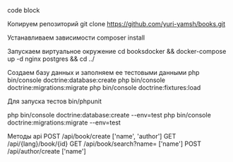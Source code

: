 code block

Копируем репозиторий
git clone https://github.com/yuri-yamsh/books.git

Устанавливаем зависимости
composer install

Запускаем виртуальное окружение
cd booksdocker &&
docker-compose up -d nginx postgres && cd ../

Создаем базу данных и заполняем ее тестовыми данными
php bin/console doctrine:database:create
php bin/console doctrine:migrations:migrate
php bin/console doctrine:fixtures:load

Для запуска тестов
bin/phpunit

php bin/console doctrine:database:create --env=test
php bin/console doctrine:migrations:migrate --env=test 

Методы api
POST /api/book/create ['name', 'author']
GET /api/{lang}/book/{id} 
GET /api/book/search?name= ['name']
POST /api/author/create ['name']
